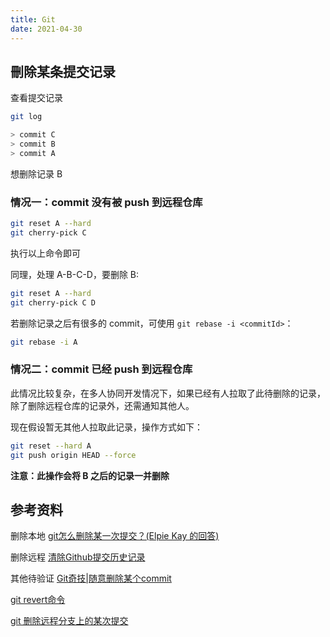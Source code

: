 ```yaml
---
title: Git
date: 2021-04-30
---
```


## 刪除某条提交记录

查看提交记录

```bash
git log

> commit C
> commit B
> commit A
```

想删除记录 B

### 情况一：commit 没有被 push 到远程仓库

```bash
git reset A --hard
git cherry-pick C
```

执行以上命令即可

同理，处理 A-B-C-D，要删除 B:

```bash
git reset A --hard
git cherry-pick C D
```

若删除记录之后有很多的 commit，可使用 `git rebase -i <commitId>`：

```bash
git rebase -i A
```

### 情况二：commit 已经 push 到远程仓库

此情况比较复杂，在多人协同开发情况下，如果已经有人拉取了此待删除的记录，除了删除远程仓库的记录外，还需通知其他人。

现在假设暂无其他人拉取此记录，操作方式如下：

```bash
git reset --hard A
git push origin HEAD --force
```

**注意：此操作会将 B 之后的记录一并删除**

## 参考资料

删除本地
[git怎么删除某一次提交？(Elpie Kay 的回答)](https://www.zhihu.com/question/324710274/answer/685892850)

删除远程
[清除Github提交历史记录](http://zhuanlan.zhihu.com/p/35078876)

其他待验证
[Git奇技|随意删除某个commit](https://zhuanlan.zhihu.com/p/270033984)

[git revert命令](https://mp.weixin.qq.com/s?src=11&timestamp=1619752860&ver=3039&signature=*tfIdAQRtmiUElxK*N*unQbS1ZXm*Ug92QvtmjYKOAP3H6Yif71l3HQYPPz1gYNypeqfWwoqYU*s09cZutBksc7g*fz20Lna3anrF0-fjuQAVio4prQ6cfi27yjmRdjf&new=1)

[git 删除远程分支上的某次提交](https://zhuanlan.zhihu.com/p/39645306)